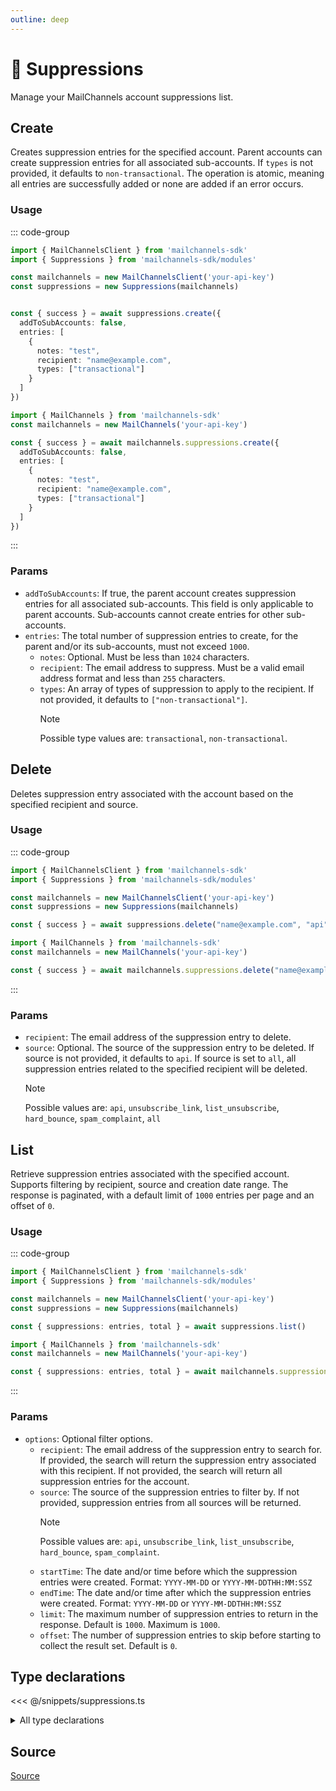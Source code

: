```yaml
---
outline: deep
---
```


# 📵 Suppressions <Badge type="tip" text="module" /> <Badge type="tip" text="Email API" />

<!-- #region description -->
Manage your MailChannels account suppressions list.
<!-- #endregion description -->

## Create <Badge type="info" text="method" />

Creates suppression entries for the specified account. Parent accounts can create suppression entries for all associated sub-accounts. If `types` is not provided, it defaults to `non-transactional`. The operation is atomic, meaning all entries are successfully added or none are added if an error occurs.

### Usage

::: code-group
```ts [modular.ts]
import { MailChannelsClient } from 'mailchannels-sdk'
import { Suppressions } from 'mailchannels-sdk/modules'

const mailchannels = new MailChannelsClient('your-api-key')
const suppressions = new Suppressions(mailchannels)


const { success } = await suppressions.create({
  addToSubAccounts: false,
  entries: [
    {
      notes: "test",
      recipient: "name@example.com",
      types: ["transactional"]
    }
  ]
})
```

```ts [full.ts]
import { MailChannels } from 'mailchannels-sdk'
const mailchannels = new MailChannels('your-api-key')

const { success } = await mailchannels.suppressions.create({
  addToSubAccounts: false,
  entries: [
    {
      notes: "test",
      recipient: "name@example.com",
      types: ["transactional"]
    }
  ]
})
```
:::

### Params

- `addToSubAccounts`: If true, the parent account creates suppression entries for all associated sub-accounts. This field is only applicable to parent accounts. Sub-accounts cannot create entries for other sub-accounts.
- `entries`: The total number of suppression entries to create, for the parent and/or its sub-accounts, must not exceed `1000`.
  - `notes`: Optional. Must be less than `1024` characters.
  - `recipient`: The email address to suppress. Must be a valid email address format and less than `255` characters.
  - `types`: An array of types of suppression to apply to the recipient. If not provided, it defaults to `["non-transactional"]`.
    > [!NOTE]
    > Possible type values are: `transactional`, `non-transactional`.

## Delete <Badge type="info" text="method" />

Deletes suppression entry associated with the account based on the specified recipient and source.

### Usage
::: code-group
```ts [modular.ts]
import { MailChannelsClient } from 'mailchannels-sdk'
import { Suppressions } from 'mailchannels-sdk/modules'

const mailchannels = new MailChannelsClient('your-api-key')
const suppressions = new Suppressions(mailchannels)

const { success } = await suppressions.delete("name@example.com", "api")
```

```ts [full.ts]
import { MailChannels } from 'mailchannels-sdk'
const mailchannels = new MailChannels('your-api-key')

const { success } = await mailchannels.suppressions.delete("name@example.com", "api")
```
:::

### Params

- `recipient`: The email address of the suppression entry to delete.
- `source`: Optional. The source of the suppression entry to be deleted. If source is not provided, it defaults to `api`. If source is set to `all`, all suppression entries related to the specified recipient will be deleted.
  > [!NOTE]
  > Possible values are: `api`, `unsubscribe_link`, `list_unsubscribe`, `hard_bounce`, `spam_complaint`, `all`

## List <Badge type="info" text="method" />

Retrieve suppression entries associated with the specified account. Supports filtering by recipient, source and creation date range. The response is paginated, with a default limit of `1000` entries per page and an offset of `0`.

### Usage

::: code-group
```ts [modular.ts]
import { MailChannelsClient } from 'mailchannels-sdk'
import { Suppressions } from 'mailchannels-sdk/modules'

const mailchannels = new MailChannelsClient('your-api-key')
const suppressions = new Suppressions(mailchannels)

const { suppressions: entries, total } = await suppressions.list()
```

```ts [full.ts]
import { MailChannels } from 'mailchannels-sdk'
const mailchannels = new MailChannels('your-api-key')

const { suppressions: entries, total } = await mailchannels.suppressions.list()
```
:::

### Params

- `options`: Optional filter options.
  - `recipient`: The email address of the suppression entry to search for. If provided, the search will return the suppression entry associated with this recipient. If not provided, the search will return all suppression entries for the account.
  - `source`: The source of the suppression entries to filter by. If not provided, suppression entries from all sources will be returned.
    > [!NOTE]
    > Possible values are: `api`, `unsubscribe_link`, `list_unsubscribe`, `hard_bounce`, `spam_complaint`.
  - `startTime`: The date and/or time before which the suppression entries were created. Format: `YYYY-MM-DD` or `YYYY-MM-DDTHH:MM:SSZ`
  - `endTime`: The date and/or time after which the suppression entries were created. Format: `YYYY-MM-DD` or `YYYY-MM-DDTHH:MM:SSZ`
  - `limit`: The maximum number of suppression entries to return in the response. Default is `1000`. Maximum is `1000`.
  - `offset`: The number of suppression entries to skip before starting to collect the result set. Default is `0`.

## Type declarations

<<< @/snippets/suppressions.ts

<details>
  <summary>All type declarations</summary>

  **Create type declarations**

  <<< @/snippets/suppressions-types.ts
  <<< @/snippets/suppressions-create-options.ts

  **List type declarations**

  <<< @/snippets/suppressions-source.ts
  <<< @/snippets/suppressions-list-options.ts
  <<< @/snippets/suppressions-list-entry.ts
  <<< @/snippets/suppressions-list-response.ts
</details>

## Source

[Source](https://github.com/Yizack/mailchannels/tree/main/src/modules/suppressions.ts)
